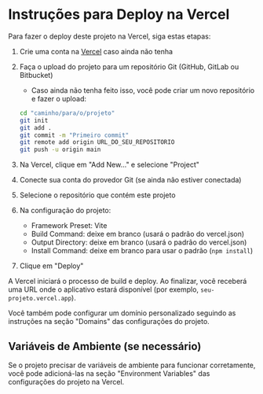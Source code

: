 # Instruções para Deploy na Vercel

Para fazer o deploy deste projeto na Vercel, siga estas etapas:

1. Crie uma conta na [Vercel](https://vercel.com) caso ainda não tenha

2. Faça o upload do projeto para um repositório Git (GitHub, GitLab ou Bitbucket)
   - Caso ainda não tenha feito isso, você pode criar um novo repositório e fazer o upload:
   ```bash
   cd "caminho/para/o/projeto"
   git init
   git add .
   git commit -m "Primeiro commit"
   git remote add origin URL_DO_SEU_REPOSITORIO
   git push -u origin main
   ```

3. Na Vercel, clique em "Add New..." e selecione "Project"

4. Conecte sua conta do provedor Git (se ainda não estiver conectada)

5. Selecione o repositório que contém este projeto

6. Na configuração do projeto:
   - Framework Preset: Vite
   - Build Command: deixe em branco (usará o padrão do vercel.json)
   - Output Directory: deixe em branco (usará o padrão do vercel.json)
   - Install Command: deixe em branco para usar o padrão (`npm install`)

7. Clique em "Deploy"

A Vercel iniciará o processo de build e deploy. Ao finalizar, você receberá uma URL onde o aplicativo estará disponível (por exemplo, `seu-projeto.vercel.app`).

Você também pode configurar um domínio personalizado seguindo as instruções na seção "Domains" das configurações do projeto.

## Variáveis de Ambiente (se necessário)

Se o projeto precisar de variáveis de ambiente para funcionar corretamente, você pode adicioná-las na seção "Environment Variables" das configurações do projeto na Vercel.
